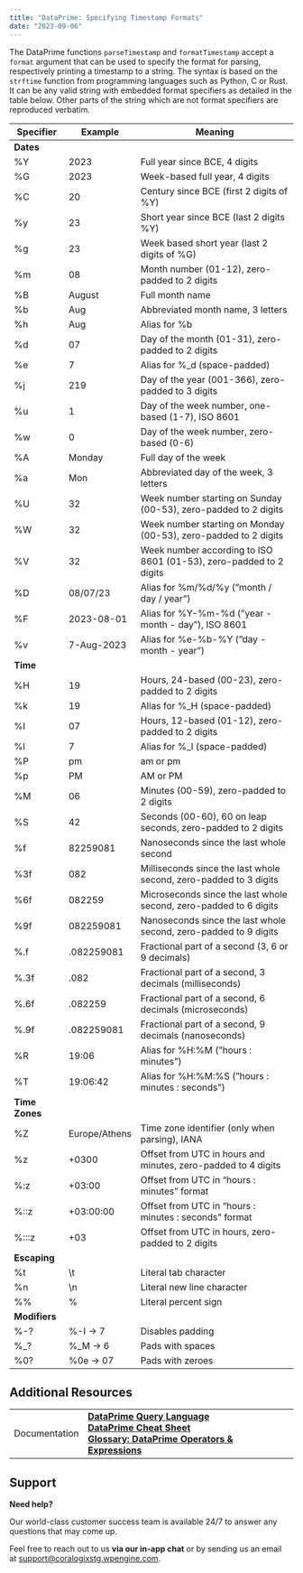```yaml
---
title: "DataPrime: Specifying Timestamp Formats"
date: "2023-09-06"
---
```


The DataPrime functions `parseTimestamp` and `formatTimestamp` accept a `format` argument that can be used to specify the format for parsing, respectively printing a timestamp to a string. The syntax is based on the `strftime` function from programming languages such as Python, C or Rust. It can be any valid string with embedded format specifiers as detailed in the table below. Other parts of the string which are not format specifiers are reproduced verbatim.

| **Specifier** | **Example** | **Meaning** |
| --- | --- | --- |
| **Dates** |  |  |
| %Y | 2023 | Full year since BCE, 4 digits |
| %G | 2023 | Week-based full year, 4 digits |
| %C | 20 | Century since BCE (first 2 digits of %Y) |
| %y | 23 | Short year since BCE (last 2 digits %Y) |
| %g | 23 | Week based short year (last 2 digits of %G) |
| %m | 08 | Month number (01-12), zero-padded to 2 digits |
| %B | August | Full month name |
| %b | Aug | Abbreviated month name, 3 letters |
| %h | Aug | Alias for %b |
| %d | 07 | Day of the month (01-31), zero-padded to 2 digits |
| %e | 7 | Alias for %\_d (space-padded) |
| %j | 219 | Day of the year (001-366), zero-padded to 3 digits |
| %u | 1 | Day of the week number, one-based (1-7), ISO 8601 |
| %w | 0 | Day of the week number, zero-based (0-6) |
| %A | Monday | Full day of the week |
| %a | Mon | Abbreviated day of the week, 3 letters |
| %U | 32 | Week number starting on Sunday (00-53), zero-padded to 2 digits |
| %W | 32 | Week number starting on Monday (00-53), zero-padded to 2 digits |
| %V | 32 | Week number according to ISO 8601 (01-53), zero-padded to 2 digits |
| %D | 08/07/23 | Alias for %m/%d/%y (”month / day / year”) |
| %F | 2023-08-01 | Alias for %Y-%m-%d (”year - month - day”), ISO 8601 |
| %v | 7-Aug-2023 | Alias for %e-%b-%Y (”day - month - year”) |
| **Time** |  |  |
| %H | 19 | Hours, 24-based (00-23), zero-padded to 2 digits |
| %k | 19 | Alias for %\_H (space-padded) |
| %I | 07 | Hours, 12-based (01-12), zero-padded to 2 digits |
| %l | 7 | Alias for %\_I (space-padded) |
| %P | pm | am or pm |
| %p | PM | AM or PM |
| %M | 06 | Minutes (00-59), zero-padded to 2 digits |
| %S | 42 | Seconds (00-60), 60 on leap seconds, zero-padded to 2 digits |
| %f | 82259081 | Nanoseconds since the last whole second |
| %3f | 082 | Milliseconds since the last whole second, zero-padded to 3 digits |
| %6f | 082259 | Microseconds since the last whole second, zero-padded to 6 digits |
| %9f | 082259081 | Nanoseconds since the last whole second, zero-padded to 9 digits |
| %.f | .082259081 | Fractional part of a second (3, 6 or 9 decimals) |
| %.3f | .082 | Fractional part of a second, 3 decimals (milliseconds) |
| %.6f | .082259 | Fractional part of a second, 6 decimals (microseconds) |
| %.9f | .082259081 | Fractional part of a second, 9 decimals (nanoseconds) |
| %R | 19:06 | Alias for %H:%M (”hours : minutes”) |
| %T | 19:06:42 | Alias for %H:%M:%S (”hours : minutes : seconds”) |
| **Time Zones** |  |  |
| %Z | Europe/Athens | Time zone identifier (only when parsing), IANA |
| %z | +0300 | Offset from UTC in hours and minutes, zero-padded to 4 digits |
| %:z | +03:00 | Offset from UTC in “hours : minutes” format |
| %::z | +03:00:00 | Offset from UTC in “hours : minutes : seconds” format |
| %:::z | +03 | Offset from UTC in hours, zero-padded to 2 digits |
| **Escaping** |  |  |
| %t | \\t | Literal tab character |
| %n | \\n | Literal new line character |
| %% | % | Literal percent sign |
| **Modifiers** |  |  |
| %-? | %-I → 7 | Disables padding |
| %\_? | %\_M → 6 | Pads with spaces |
| %0? | %0e → 07 | Pads with zeroes |

## Additional Resources

<table><tbody><tr><td>Documentation</td><td><strong><a href="https://coralogixstg.wpengine.com/docs/dataprime-query-language/">DataPrime Query Language</a></strong><br><strong><a href="https://coralogixstg.wpengine.com/docs/dataprime-cheat-sheet/">DataPrime Cheat Sheet</a></strong><br><strong><a href="https://coralogixstg.wpengine.com/docs/glossary-dataprime-operators/">Glossary: DataPrime Operators &amp; Expressions</a></strong></td></tr></tbody></table>

## Support

**Need help?**

Our world-class customer success team is available 24/7 to answer any questions that may come up.

Feel free to reach out to us **via our in-app chat** or by sending us an email at [support@coralogixstg.wpengine.com](mailto:support@coralogixstg.wpengine.com).
